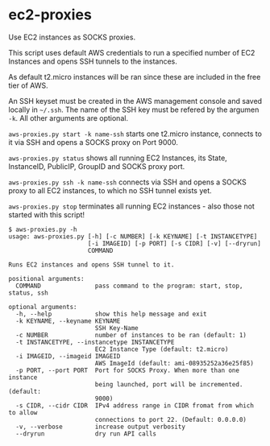 # ec2-proxies
Use EC2 instances as SOCKS proxies.

This script uses default AWS credentials to run a specified number of EC2 Instances and opens SSH tunnels to the instances.

As default t2.micro instances will be ran since these are included in the free tier of AWS.

An SSH keyset must be created in the AWS management console and saved locally in `~/.ssh`. The name of the SSH key must be refered by the argumen `-k`. All other arguments are optional.

`aws-proxies.py start -k name-ssh` starts one t2.micro instance, connects to it via SSH and opens a SOCKS proxy on Port 9000.

`aws-proxies.py status` shows all running EC2 Instances, its State, InstanceID, PublicIP, GroupID and SOCKS proxy port.

`aws-proxies.py ssh -k name-ssh` connects via SSH and opens a SOCKS proxy to all EC2 instances, to which no SSH tunnel exists yet.

`aws-proxies.py stop` terminates all running EC2 instances - also those not started with this script!

```
$ aws-proxies.py -h
usage: aws-proxies.py [-h] [-c NUMBER] [-k KEYNAME] [-t INSTANCETYPE]
                      [-i IMAGEID] [-p PORT] [-s CIDR] [-v] [--dryrun]
                      COMMAND

Runs EC2 instances and opens SSH tunnel to it.

positional arguments:
  COMMAND               pass command to the program: start, stop, status, ssh

optional arguments:
  -h, --help            show this help message and exit
  -k KEYNAME, --keyname KEYNAME
                        SSH Key-Name
  -c NUMBER             number of instances to be ran (default: 1)
  -t INSTANCETYPE, --instancetype INSTANCETYPE
                        EC2 Instance Type (default: t2.micro)
  -i IMAGEID, --imageid IMAGEID
                        AWS ImageId (default: ami-08935252a36e25f85)
  -p PORT, --port PORT  Port for SOCKS Proxy. When more than one instance
                        being launched, port will be incremented. (default:
                        9000)
  -s CIDR, --cidr CIDR  IPv4 address range in CIDR fromat from which to allow
                        connections to port 22. (Default: 0.0.0.0)
  -v, --verbose         increase output verbosity
  --dryrun              dry run API calls
  ```
